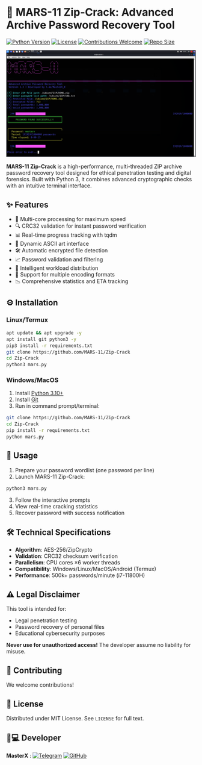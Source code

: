 # 🔐 MARS-11 Zip-Crack: Advanced Archive Password Recovery Tool

[![Python Version](https://img.shields.io/badge/python-3.6+-blue.svg)](https://www.python.org/)
[![License](https://img.shields.io/badge/license-MIT-green.svg)](LICENSE)
[![Contributions Welcome](https://img.shields.io/badge/contributions-welcome-brightgreen.svg)](CONTRIBUTING.md)
[![Repo Size](https://img.shields.io/github/repo-size/MARS-11/Zip-Crack)]()

![MARS-11 Zip-Crack Screenshot](screenshot.png)

**MARS-11 Zip-Crack** is a high-performance, multi-threaded ZIP archive password recovery tool designed for ethical penetration testing and digital forensics. Built with Python 3, it combines advanced cryptographic checks with an intuitive terminal interface.

## ✨ Features

- 🚀 Multi-core processing for maximum speed
- 🔍 CRC32 validation for instant password verification
- 📊 Real-time progress tracking with tqdm
- 🎨 Dynamic ASCII art interface
- 🛠️ Automatic encrypted file detection
- 📈 Password validation and filtering
- 🧠 Intelligent workload distribution
- 🎯 Support for multiple encoding formats
- 📉 Comprehensive statistics and ETA tracking

## ⚙️ Installation

### Linux/Termux
```bash
apt update && apt upgrade -y
apt install git python3 -y
pip3 install -r requirements.txt
git clone https://github.com/MARS-11/Zip-Crack
cd Zip-Crack
python3 mars.py
```

### Windows/MacOS
1. Install [Python 3.10+](https://www.python.org/downloads/)
2. Install [Git](https://git-scm.com/downloads)
3. Run in command prompt/terminal:
```bash
git clone https://github.com/MARS-11/Zip-Crack
cd Zip-Crack
pip install -r requirements.txt
python mars.py
```

## 📖 Usage

1. Prepare your password wordlist (one password per line)
2. Launch MARS-11 Zip-Crack:
```bash
python3 mars.py
```
3. Follow the interactive prompts
4. View real-time cracking statistics
5. Recover password with success notification

## 🛠️ Technical Specifications

- **Algorithm**: AES-256/ZipCrypto
- **Validation**: CRC32 checksum verification
- **Parallelism**: CPU cores ×6 worker threads
- **Compatibility**: Windows/Linux/MacOS/Android (Termux)
- **Performance**: 500k+ passwords/minute (i7-11800H)

## ⚠️ Legal Disclaimer

This tool is intended for:
- Legal penetration testing
- Password recovery of personal files
- Educational cybersecurity purposes

**Never use for unauthorized access!** The developer assume no liability for misuse.

## 🤝 Contributing

We welcome contributions!

## 📜 License

Distributed under MIT License. See `LICENSE` for full text.

## 👨💻 Developer

**MasterX** : 
[![Telegram](https://img.shields.io/badge/-Telegram-0088CC?style=flat&logo=telegram)](https://t.me/MasterX_00)
[![GitHub](https://img.shields.io/badge/-GitHub-181717?style=flat&logo=github)](https://github.com/MasterX-0)

```
